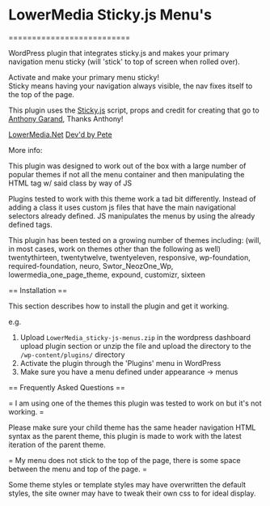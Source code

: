 <h1>LowerMedia Sticky.js Menu's</h1>
==========================

WordPress plugin that integrates sticky.js and makes your primary navigation menu sticky 
(will 'stick' to top of screen when rolled over).  

Activate and make your primary menu sticky!  
Sticky means having your navigation always visible, the nav fixes itself to the top of the page.  

This plugin uses the <a href='http://stickyjs.com'>Sticky.js</a> script, props and credit for creating that go to 
<a href="http://anthonygarand.com">Anthony Garand</a>, Thanks Anthony!   


<a href='http://lowermedia.net'>LowerMedia.Net</a>
<a href='http://petelower.com'>Dev'd by Pete</a>



More info:

This plugin was designed to work out of the box with a large number of popular themes if not all
	the menu container and then manipulating the HTML tag w/ said class by way of JS
	

Plugins tested to work with this theme work a tad bit differently.  Instead of 
	adding a class it uses custom js files that have the main navigational selectors 
	already defined.  JS manipulates the menus by using the already defined tags. 

This plugin has been tested on a growing number of themes including: (will, in most cases, work on themes other than the following as well)
   twentythirteen, twentytwelve, twentyeleven, responsive, wp-foundation, required-foundation, neuro, Swtor_NeozOne_Wp, lowermedia_one_page_theme, expound, customizr, sixteen


== Installation ==

This section describes how to install the plugin and get it working.

e.g.

1. Upload `LowerMedia_sticky-js-menus.zip` in the wordpress dashboard upload plugin section or unzip the file and upload the directory to the `/wp-content/plugins/` directory
2. Activate the plugin through the 'Plugins' menu in WordPress
3. Make sure you have a menu defined under appearance -> menus

== Frequently Asked Questions ==

= I am using one of the themes this plugin was tested to work on but it's not working. =

Please make sure your child theme has the same header navigation HTML syntax as the parent theme, this plugin is made to work with the latest iteration of the parent theme.

= My menu does not stick to the top of the page, there is some space between the menu and top of the page. =

Some theme styles or template styles may have overwritten the default styles, the site owner may have to tweak their own css to for ideal display.